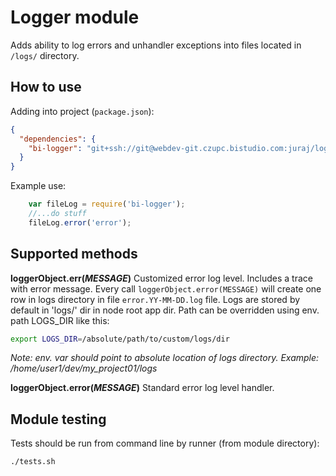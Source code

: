 Logger module
=============

Adds ability to log errors and unhandler exceptions into files located in `/logs/` directory.

How to use
----------

Adding into project (`package.json`):
```json
{
  "dependencies": {
    "bi-logger": "git+ssh://git@webdev-git.czupc.bistudio.com:juraj/logger.git"
  }
}
```

Example use:
```js
    var fileLog = require('bi-logger');
    //...do stuff
    fileLog.error('error');
```

Supported methods
-----------------

**loggerObject.err(_MESSAGE_)**
Customized error log level. Includes a trace with error message. Every call `loggerObject.error(MESSAGE)` will create one row in logs directory in file `error.YY-MM-DD.log` file.
Logs are stored by default in 'logs/' dir in node root app dir.
Path can be overridden using env. path LOGS_DIR like this:
```bash
export LOGS_DIR=/absolute/path/to/custom/logs/dir
```
_Note: env. var should point to absolute location of logs directory.
 Example: /home/user1/dev/my_project01/logs_

**loggerObject.error(_MESSAGE_)**
Standard error log level handler.


 Module testing
 ---------------
 Tests should be run from command line by runner (from module directory):
 ```bash
 ./tests.sh
 ```



